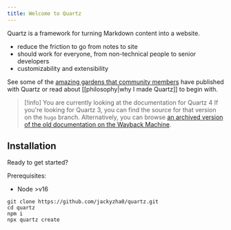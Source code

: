 ```yaml
---
title: Welcome to Quartz
---
```


Quartz is a framework for turning Markdown content into a website.

- reduce the friction to go from notes to site
- should work for everyone, from non-technical people to senior developers
- customizability and extensibility

See some of the [amazing gardens that community members](showcase.md) have published with Quartz or read about [[philosophy|why I made Quartz]] to begin with.

> [!info] You are currently looking at the documentation for Quartz 4
> If you're looking for Quartz 3, you can find the source for that version on the `hugo` branch. Alternatively, you can browse [an archived version of the old documentation on the Wayback Machine](https://web.archive.org/web/20230628023708/https://quartz.jzhao.xyz/).

## Installation
Ready to get started?

Prerequisites:
- Node >v16

```shell
git clone https://github.com/jackyzha0/quartz.git
cd quartz
npm i
npx quartz create
```